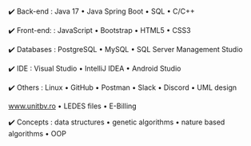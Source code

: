 ✔️ Back-end 
: Java 17
• Java Spring Boot
• SQL
• C/C++

✔️ Front-end:
: JavaScript
• Bootstrap 
• HTML5
• CSS3

✔️ Databases
: PostgreSQL
• MySQL
• SQL Server Management Studio 

✔️ IDE
: Visual Studio 
• IntelliJ IDEA
• Android Studio

✔️ Others
: Linux
• GitHub
• Postman
• Slack 
• Discord
• UML design

www.unitbv.ro
• LEDES files 
• E-Billing

✔️ Concepts
: data structures
• genetic algorithms 
• nature based algorithms
• OOP 
